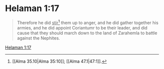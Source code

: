 # Helaman 1:17

> Therefore he did <u>stir</u>[^a] them up to anger, and he did gather together his armies, and he did appoint Coriantumr to be their leader, and did cause that they should march down to the land of Zarahemla to battle against the Nephites.

[Helaman 1:17](https://www.churchofjesuschrist.org/study/scriptures/bofm/hel/1?lang=eng&id=p17#p17)


[^a]: [[Alma 35.10|Alma 35:10]]; [[Alma 47.1|47:1]].  
